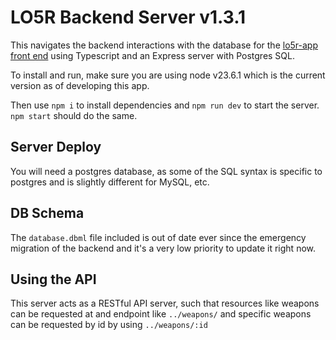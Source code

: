 # LO5R Backend Server v1.3.1

This navigates the backend interactions with the database for the [lo5r-app front end](https://github.com/sachieko/lo5r-app) using Typescript and an Express server with Postgres SQL.

To install and run, make sure you are using node v23.6.1 which is the current version as of developing this app. 

Then use `npm i` to install dependencies and `npm run dev` to start the server. `npm start` should do the same.

## Server Deploy

You will need a postgres database, as some of the SQL syntax is specific to postgres and is slightly different for MySQL, etc.


## DB Schema

The `database.dbml` file included is out of date ever since the emergency migration of the backend and it's a very low priority to update it right now. 

## Using the API

This server acts as a RESTful API server, such that resources like weapons can be requested at and endpoint like `../weapons/` and specific weapons can be requested by id by using `../weapons/:id`